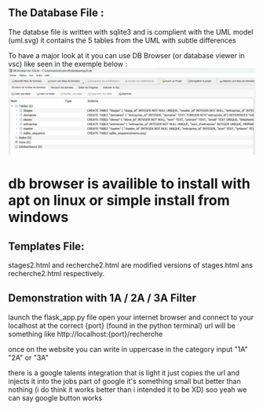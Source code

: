 ## The Database File :
The databse file is written with sqlite3 and is complient with the UML model (uml.svg)
it contains the 5 tables from the UML with subtle differences

To have a major look at it you can use DB Browser (or database viewer in vsc) like seen in the exemple below :
![image info](./README/dbbrowser.png)

# db browser is availible to install with apt on linux or simple install from windows


## Templates File:
stages2.html and recherche2.html  are  modified versions of stages.html ans recherche2.html respectively.

## Demonstration with 1A / 2A / 3A Filter

launch the flask_app.py file 
open your internet browser and connect to your localhost at the correct {port} (found in the python terminal)
url will be something like http://localhost:{port}/recherche

once on the website you can write in uppercase in the category input "1A" "2A" or "3A"

there is a google talents integration that is light it just copies the url and injects it into the jobs part of google 
it's something small but better than nothing (i do think it works better than i intended it to be XD)
soo yeah we can say google button works
